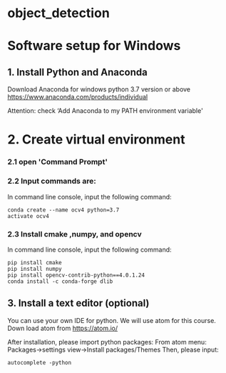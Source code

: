 # object_detection


#  Software setup for Windows
## 1. Install Python and Anaconda

Download Anaconda for windows
python 3.7 version or above
https://www.anaconda.com/products/individual

Attention: check ‘Add Anaconda to my PATH environment variable'

# 2. Create virtual environment
### 2.1 open 'Command Prompt'
### 2.2 Input commands are:

In command line console, input the following command: 


    conda create --name ocv4 python=3.7
    activate ocv4


### 2.3 Install cmake ,numpy, and opencv
In command line console, input the following command: 

    pip install cmake
    pip install numpy
    pip install opencv-contrib-python==4.0.1.24
    conda install -c conda-forge dlib

## 3. Install a text editor (optional)
You can use your own IDE for python. We will use atom for this course.
Down load atom from https://atom.io/

After installation, please import python packages:
From atom menu:
Packages->settings view->Install packages/Themes
Then, please input:

    autocomplete -python




